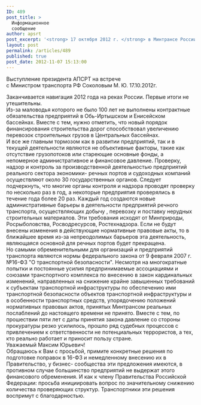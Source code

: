 ```yaml
---
ID: 489
post_title: >
  Информационное
  сообщение
author: apsrt
post_excerpt: '<strong> 17 октября 2012 г. </strong> в Минтрансе России состоялась рабочая встреча руководителей союзов и ассоциаций, входящих в Союз транспортников России с Министром транспорта М. Ю. Соколовым. Во встрече принял участие и выступил с сообщением президент АПСРТ А. М. Зайцев'
layout: post
permalink: /articles/489
published: true
post_date: 2012-11-07 15:13:00
---
```

Выступление президента АПСРТ на встрече  
с Министром транспорта РФ Соколовым М. Ю. 17.10.2012г.   
  
  
Заканчивается навигация 2012 года на реках России. Первые итоги не утешительны.  
Из-за маловодья которого не было 100 лет не выполнены контрактные обязательства предприятий в Обь-Иртышском и Енисейском бассейнах. Вместе с тем, нужно отметить, что новый порядок финансирования строительства дорог способствовал увеличению перевозок строительных грузов в Центральных бассейнах.   
И все же главным тормозом как в развитии предприятий, так и в текущей деятельности являются не объективные факторы, такие как отсутствие грузопотоков или стареющие основные фонды, а непомерное административное и финансовое давление. Проверку, надзор и контроль за производственной деятельностью предприятий реального сектора экономики- речных портов и судоходных компаний осуществляют около 30 государственных органов. Следует подчеркнуть, что многие органы контроля и надзора проводят проверку по несколько раз в год, а некоторые предприятия проверялись в течение года более 20 раз. Каждый год создаются новые административные барьеры в деятельности предприятий речного транспорта, осуществляющих добычу , перевозку и поставку нерудных строительных материалов. Эти требования исходят от Минприроды, Росрыболовства, Росводресурсов, Ростехнадзора. Если не будут внесены изменения в действующие нормативные правовые акты, то в ближайшее время из-за непреодолимых барьеров эта деятельность, являющаяся основной для речных портов будет прекращена.  
Но самыми обременительными для организаций и предприятий транспорта являются нормы федерального закона от 9 февраля 2007 г. №16-ФЗ "О транспортной безопасности". Несмотря на многократные попытки и постоянные усилия предпринимаемые ассоциациями и союзами транспортного комплекса по внесению в закон кардинальных изменений, направленных на снижение крайне завышенных требований к субъектам транспортной инфраструктуры по обеспечению ими транспортной безопасности объектов транспортной инфраструктуры и в особенности транспортных средств, упорядочению положений нормативных правовых актов, принятых Минтрансом реальных послаблений до настоящего времени не принято. Вместе с тем, по прошествии пяти лет с даты принятия закона давление со стороны прокуратуры резко усилилось, прошло ряд судебных процессов с привлечением к ответственности не потенциальных террористов, а тех, кто реально работает и приносит пользу стране.  
Уважаемый Максим Юрьевич!  
Обращаюсь к Вам с просьбой, примите конкретные решения по подготовке поправок в 16-ФЗ и немедленному внесению их в Правительство, у бизнес- сообщества эти предложения имеются, в противном случае большинство предприятий не выдержат этого финансового обременения. И как к члену Правительства Российской Федерации: просьба инициировать вопрос по значительному снижению количества проверяющих структур. Транспортники эти решения воспримут с благодарностью.